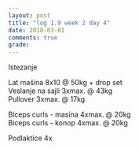 ```yaml
---
layout: post
title: "log 1.9 week 2 day 4"
date: 2018-03-01
comments: true
grade:
---
```


Istezanje

Lat mašina 8x10 @ 50kg + drop set    
Veslanje na sajli 3xmax. @ 43kg  
Pullover 3xmax. @ 17kg       

Biceps curls - masina 4xmax. @ 20kg   
Biceps curls - konop 4xmax. @ 20kg   

Podlaktice 4x     

